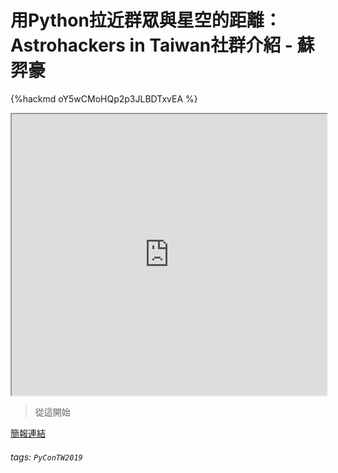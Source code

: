 # 用Python拉近群眾與星空的距離：Astrohackers in Taiwan社群介紹 - 蘇羿豪

{%hackmd oY5wCMoHQp2p3JLBDTxvEA %}

<iframe src="https://app.sli.do/event/bnmsxjpz" height=450 width=100%></iframe>

> 從這開始

[簡報連結](https://hackmd.io/@astrobackhacker/ByWuFL1DB#/)


      
###### tags: `PyConTW2019`
